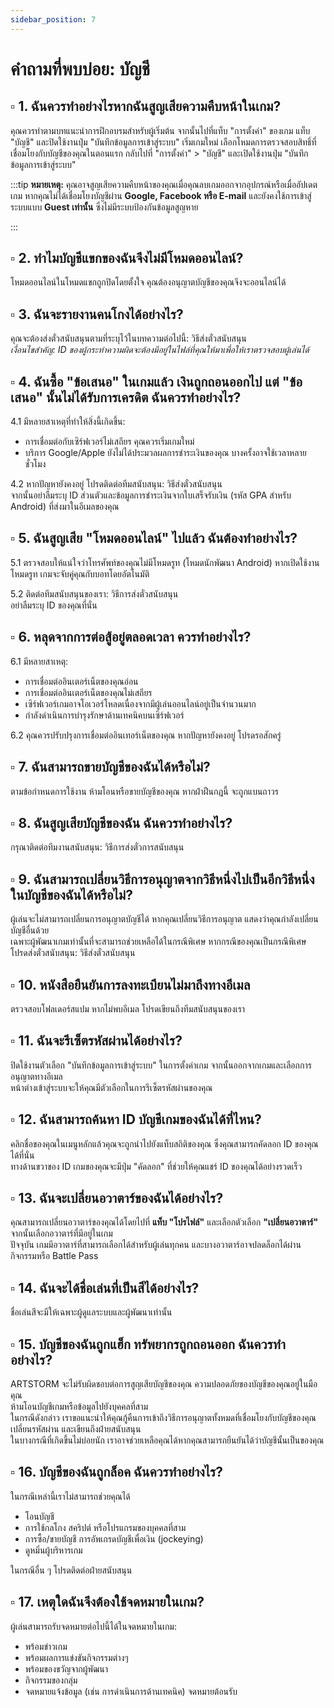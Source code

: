 ```yaml
---
sidebar_position: 7
---
```


#  คำถามที่พบบ่อย: บัญชี

## ▫️ 1. ฉันควรทำอย่างไรหากฉันสูญเสียความคืบหน้าในเกม?  

คุณควรทำตามบทแนะนำการฝึกอบรมสำหรับผู้เริ่มต้น จากนั้นไปที่แท็บ "การตั้งค่า" ของเกม แท็บ "บัญชี" และปิดใช้งานปุ่ม "บันทึกข้อมูลการเข้าสู่ระบบ" เริ่มเกมใหม่ เลือกโหมดการตรวจสอบสิทธิ์ที่เชื่อมโยงกับบัญชีของคุณในตอนแรก กลับไปที่ "การตั้งค่า" > "บัญชี" และเปิดใช้งานปุ่ม "บันทึกข้อมูลการเข้าสู่ระบบ"  

:::tip
 **หมายเหตุ:** คุณอาจสูญเสียความคืบหน้าของคุณเมื่อคุณลบเกมออกจากอุปกรณ์หรือเมื่ออัปเดตเกม หากคุณไม่ได้เชื่อมโยงบัญชีผ่าน **Google, Facebook หรือ E-mail** และยังคงใช้การเข้าสู่ระบบแบบ **Guest เท่านั้น** ซึ่งไม่มีระบบป้องกันข้อมูลสูญหาย

:::

## ▫️ 2. ทำไมบัญชีแขกของฉันจึงไม่มีโหมดออนไลน์? 
 
โหมดออนไลน์ในโหมดแขกถูกปิดโดยตั้งใจ คุณต้องอนุญาตบัญชีของคุณจึงจะออนไลน์ได้

## ▫️ 3. ฉันจะรายงานคนโกงได้อย่างไร?  

คุณจะต้องส่งตั๋วสนับสนุนตามที่ระบุไว้ในบทความต่อไปนี้: วิธีส่งตั๋วสนับสนุน  
*เงื่อนไขสำคัญ: ID ของผู้กระทำความผิดจะต้องมีอยู่ในไฟล์ที่คุณให้มาเพื่อให้เราตรวจสอบผู้เล่นได้*

## ▫️ 4. ฉันซื้อ "ข้อเสนอ" ในเกมแล้ว เงินถูกถอนออกไป แต่ "ข้อเสนอ" นั้นไม่ได้รับการเครดิต ฉันควรทำอย่างไร?  

4.1 มีหลายสาเหตุที่ทำให้สิ่งนี้เกิดขึ้น:  
- การเชื่อมต่อกับเซิร์ฟเวอร์ไม่เสถียร คุณควรเริ่มเกมใหม่  
- บริการ Google/Apple ยังไม่ได้ประมวลผลการชำระเงินของคุณ บางครั้งอาจใช้เวลาหลายชั่วโมง  

4.2 หากปัญหายังคงอยู่ โปรดติดต่อทีมสนับสนุน: วิธีส่งตั๋วสนับสนุน  
จากนั้นอย่าลืมระบุ ID ส่วนตัวและข้อมูลการชำระเงินจากใบเสร็จรับเงิน (รหัส GPA สำหรับ Android) ที่ส่งมาในอีเมลของคุณ

## ▫️ 5. ฉันสูญเสีย "โหมดออนไลน์" ไปแล้ว ฉันต้องทำอย่างไร? 

5.1 ตรวจสอบให้แน่ใจว่าโทรศัพท์ของคุณไม่มีโหมดรูท (โหมดนักพัฒนา Android) หากเปิดใช้งานโหมดรูท เกมจะจับคู่คุณกับบอทโดยอัตโนมัติ  

5.2 ติดต่อทีมสนับสนุนของเรา: วิธีการส่งตั๋วสนับสนุน  
อย่าลืมระบุ ID ของคุณที่นั่น

## ▫️ 6. หลุดจากการต่อสู้อยู่ตลอดเวลา ควรทำอย่างไร?  

6.1 มีหลายสาเหตุ:  
- การเชื่อมต่ออินเตอร์เน็ตของคุณอ่อน  
- การเชื่อมต่ออินเตอร์เน็ตของคุณไม่เสถียร  
- เซิร์ฟเวอร์เกมอาจโอเวอร์โหลดเนื่องจากมีผู้เล่นออนไลน์อยู่เป็นจำนวนมาก  
- กำลังดำเนินการบำรุงรักษาด้านเทคนิคบนเซิร์ฟเวอร์  

6.2 คุณควรปรับปรุงการเชื่อมต่ออินเทอร์เน็ตของคุณ หากปัญหายังคงอยู่ โปรดรอสักครู่

## ▫️ 7. ฉันสามารถขายบัญชีของฉันได้หรือไม่?  

ตามข้อกำหนดการใช้งาน ห้ามโอนหรือขายบัญชีของคุณ หากฝ่าฝืนกฎนี้ จะถูกแบนถาวร

## ▫️ 8. ฉันสูญเสียบัญชีของฉัน ฉันควรทำอย่างไร? 
 
กรุณาติดต่อทีมงานสนับสนุน: วิธีการส่งตั๋วการสนับสนุน

## ▫️ 9. ฉันสามารถเปลี่ยนวิธีการอนุญาตจากวิธีหนึ่งไปเป็นอีกวิธีหนึ่งในบัญชีของฉันได้หรือไม่?  

ผู้เล่นจะไม่สามารถเปลี่ยนการอนุญาตบัญชีได้ หากคุณเปลี่ยนวิธีการอนุญาต แสดงว่าคุณกำลังเปลี่ยนบัญชีอื่นด้วย  
เฉพาะผู้พัฒนาเกมเท่านั้นที่จะสามารถช่วยเหลือได้ในกรณีพิเศษ หากกรณีของคุณเป็นกรณีพิเศษ โปรดส่งตั๋วสนับสนุน: วิธีส่งตั๋วสนับสนุน

## ▫️ 10. หนังสือยืนยันการลงทะเบียนไม่มาถึงทางอีเมล  

ตรวจสอบโฟลเดอร์สแปม หากไม่พบอีเมล โปรดเขียนถึงทีมสนับสนุนของเรา

## ▫️ 11. ฉันจะรีเซ็ตรหัสผ่านได้อย่างไร?  

ปิดใช้งานตัวเลือก "บันทึกข้อมูลการเข้าสู่ระบบ" ในการตั้งค่าเกม จากนั้นออกจากเกมและเลือกการอนุญาตทางอีเมล  
หน้าต่างเข้าสู่ระบบจะให้คุณมีตัวเลือกในการรีเซ็ตรหัสผ่านของคุณ

## ▫️ 12. ฉันสามารถค้นหา ID บัญชีเกมของฉันได้ที่ไหน?  

คลิกชื่อของคุณในเมนูหลักแล้วคุณจะถูกนำไปยังแท็บสถิติของคุณ ซึ่งคุณสามารถคัดลอก ID ของคุณได้ที่นั่น  
ทางด้านขวาของ ID เกมของคุณจะมีปุ่ม "คัดลอก" ที่ช่วยให้คุณแชร์ ID ของคุณได้อย่างรวดเร็ว

## ▫️ 13. ฉันจะเปลี่ยนอวาตาร์ของฉันได้อย่างไร?  

คุณสามารถเปลี่ยนอวาตาร์ของคุณได้โดยไปที่ **แท็บ "โปรไฟล์"** และเลือกตัวเลือก **"เปลี่ยนอวาตาร์"** จากนั้นเลือกอวาตาร์ที่มีอยู่ในเกม  
ปัจจุบัน เกมมีอวาตาร์ที่สามารถเลือกได้สำหรับผู้เล่นทุกคน และบางอวาตาร์อาจปลดล็อกได้ผ่านกิจกรรมหรือ Battle Pass

## ▫️ 14. ฉันจะได้ชื่อเล่นที่เป็นสีได้อย่างไร?  

ชื่อเล่นสีจะมีให้เฉพาะผู้ดูแลระบบและผู้พัฒนาเท่านั้น

## ▫️ 15. บัญชีของฉันถูกแฮ็ก ทรัพยากรถูกถอนออก ฉันควรทำอย่างไร?  

ARTSTORM จะไม่รับผิดชอบต่อการสูญเสียบัญชีของคุณ ความปลอดภัยของบัญชีของคุณอยู่ในมือคุณ  
ห้ามโอนบัญชีเกมหรือข้อมูลไปยังบุคคลที่สาม  
ในกรณีดังกล่าว เราขอแนะนำให้คุณกู้คืนการเข้าถึงวิธีการอนุญาตทั้งหมดที่เชื่อมโยงกับบัญชีของคุณ เปลี่ยนรหัสผ่าน และเขียนถึงฝ่ายสนับสนุน  
ในบางกรณีที่เกิดขึ้นไม่บ่อยนัก เราอาจช่วยเหลือคุณได้หากคุณสามารถยืนยันได้ว่าบัญชีนั้นเป็นของคุณ

## ▫️ 16. บัญชีของฉันถูกล็อค ฉันควรทำอย่างไร? 
 
ในกรณีเหล่านี้เราไม่สามารถช่วยคุณได้  
- โอนบัญชี  
- การใช้กลโกง สคริปต์ หรือโปรแกรมของบุคคลที่สาม  
- การซื้อ/ขายบัญชี การอัพเกรดบัญชีเพื่อเงิน (jockeying)  
- ดูหมิ่นผู้บริหารเกม  

ในกรณีอื่น ๆ โปรดติดต่อฝ่ายสนับสนุน

## ▫️ 17. เหตุใดฉันจึงต้องใช้จดหมายในเกม?  

ผู้เล่นสามารถรับจดหมายต่อไปนี้ได้ในจดหมายในเกม:  
- พร้อมข่าวเกม  
- พร้อมผลการแข่งขันกิจกรรมต่างๆ  
- พร้อมของขวัญจากผู้พัฒนา  
- กิจกรรมของกลุ่ม  
- จดหมายแจ้งข้อมูล (เช่น การดำเนินการด้านเทคนิค) จดหมายต้อนรับ